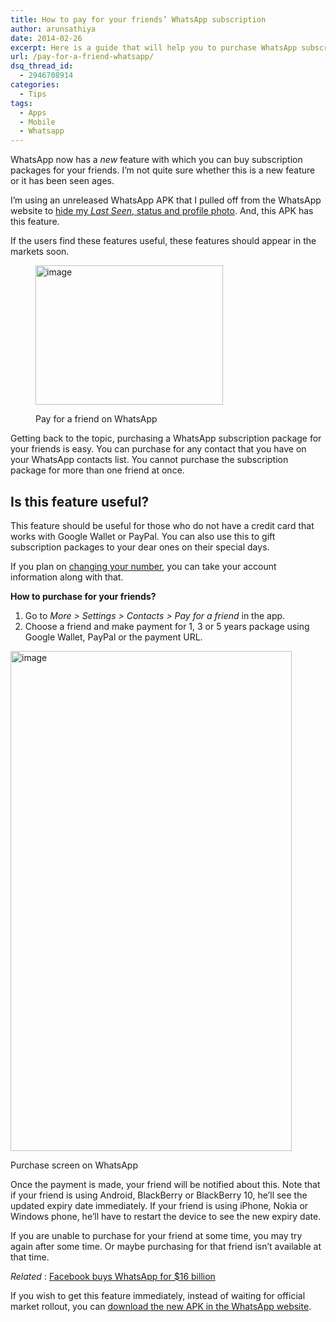 ```yaml
---
title: How to pay for your friends’ WhatsApp subscription
author: arunsathiya
date: 2014-02-26
excerpt: Here is a guide that will help you to purchase WhatsApp subscriptions for your friends. You can make payment by Google Wallet or PayPal.
url: /pay-for-a-friend-whatsapp/
dsq_thread_id:
  - 2946708914
categories:
  - Tips
tags:
  - Apps
  - Mobile
  - Whatsapp
---
```

WhatsApp now has a *new* feature with which you can buy subscription packages for your friends. I&#8217;m not quite sure whether this is a new feature or it has been seen ages.

I&#8217;m using an unreleased WhatsApp APK that I pulled off from the WhatsApp website to [hide my *Last Seen*, status and profile photo][1]. And, this APK has this feature.

If the users find these features useful, these features should appear in the markets soon.<figure style="width: 300px;" class="wp-caption aligncenter">

[<img class=" wp-image-79817" title="WhatsApp pay for a friend1.jpg" alt="image" src="http://cdn.devilsworkshop.org/files/2014/02/wpid-WhatsApp-pay-for-a-friend1.jpg" width="300" height="223" />][2]<figcaption class="wp-caption-text">Pay for a friend on WhatsApp</figcaption></figure> 

Getting back to the topic, purchasing a WhatsApp subscription package for your friends is easy. You can purchase for any contact that you have on your WhatsApp contacts list. You cannot purchase the subscription package for more than one friend at once.

## Is this feature useful?

This feature should be useful for those who do not have a credit card that works with Google Wallet or PayPal. You can also use this to gift subscription packages to your dear ones on their special days.

If you plan on [changing your number][3], you can take your account information along with that.

**How to purchase for your friends?**

  1. Go to *More > Settings > Contacts > Pay for a friend* in the app.
  2. Choose a friend and make payment for 1, 3 or 5 years package using Google Wallet, PayPal or the payment URL.<figure style="width: 450px;" class="wp-caption aligncenter">

[<img class="    " title="WhatsApp pay for a friend2.jpg" alt="image" src="http://cdn.devilsworkshop.org/files/2014/02/wpid-WhatsApp-pay-for-a-friend21.jpg" width="450" height="800" />][4]<figcaption class="wp-caption-text">Purchase screen on WhatsApp</figcaption></figure> 

Once the payment is made, your friend will be notified about this. Note that if your friend is using Android, BlackBerry or BlackBerry 10, he&#8217;ll see the updated expiry date immediately. If your friend is using iPhone, Nokia or Windows phone, he&#8217;ll have to restart the device to see the new expiry date.

If you are unable to purchase for your friend at some time, you may try again after some time. Or maybe purchasing for that friend isn&#8217;t available at that time.

*Related* : [Facebook buys WhatsApp for $16 billion][5]

If you wish to get this feature immediately, instead of waiting for official market rollout, you can <a href="http://WhatsApp.com/android/current/WhatsApp.apk" onclick="_gaq.push(['_trackEvent', 'outbound-article', 'http://WhatsApp.com/android/current/WhatsApp.apk', 'download the new APK in the WhatsApp website']);" >download the new APK in the WhatsApp website</a>.

 [1]: http://devilsworkshop.org/tips/whatsapp-hide-last-seen-status-profile-photo/79736/
 [2]: http://cdn.devilsworkshop.org/files/2014/02/wpid-WhatsApp-pay-for-a-friend1.jpg
 [3]: http://devilsworkshop.org/tips/how-to-change-your-number-on-whatsapp/78585/
 [4]: http://cdn.devilsworkshop.org/files/2014/02/wpid-WhatsApp-pay-for-a-friend21.jpg
 [5]: http://devilsworkshop.org/news/facebook-buys-whatsapp-16-billion/79724/
